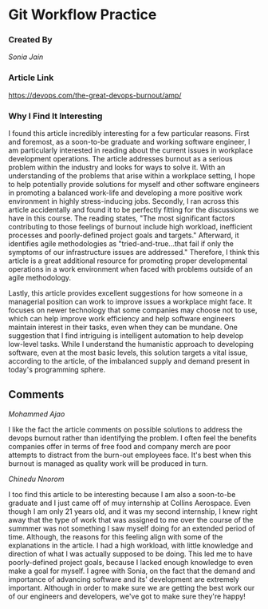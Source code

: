 # Git Workflow Practice

### Created By

*Sonia Jain*

### Article Link

https://devops.com/the-great-devops-burnout/amp/

### Why I Find It Interesting

I found this article incredibly interesting for a few particular reasons. First and foremost, as a soon-to-be graduate and working software engineer, I am particularly interested in reading about the current issues in workplace development operations. The article addresses burnout as a serious problem within the industry and looks for ways to solve it. With an understanding of the problems that arise within a workplace setting, I hope to help potentially provide solutions for myself and other software engineers in promoting a balanced work-life and developing a more positive work environment in highly stress-inducing jobs. Secondly, I ran across this article accidentally and found it to be perfectly fitting for the discussions we have in this course. The reading states, "The most significant factors contributing to those feelings of burnout include high workload, inefficient processes and poorly-defined project goals and targets." Afterward, it identifies agile methodologies as "tried-and-true...that fail if only the symptoms of our infrastructure issues are addressed." Therefore, I think this article is a great additional resource for promoting proper developmental operations in a work environment when faced with problems outside of an agile methodology.

Lastly, this article provides excellent suggestions for how someone in a managerial position can work to improve issues a workplace might face. It focuses on newer technology that some companies may choose not to use, which can help improve work efficiency and help software engineers maintain interest in their tasks, even when they can be mundane. One suggestion that I find intriguing is intelligent automation to help develop low-level tasks. While I understand the humanistic approach to developing software, even at the most basic levels, this solution targets a vital issue, according to the article, of the imbalanced supply and demand present in today's programming sphere.

## Comments

*Mohammed Ajao*

I like the fact the article comments on possible solutions to address the devops burnout rather than identifying the problem. I often feel the benefits companies offer in terms of free food and company merch are poor attempts to distract from the burn-out employees face. It's best when this burnout is managed as quality work will be produced in turn.


*Chinedu Nnorom*

I too find this article to be interesting because I am also a soon-to-be graduate and I just came off of muy internship at Collins Aerospace. Even though I am only 21 years old, and it was my second internship, I knew right away that the type of work that was assigned to me over the course of the summmer was not something I saw myself doing for an extended period of time. Although, the reasons for this feeling align with some of the explanations in the article. I had a high workload, with little knowledge and direction of what I was actually supposed to be doing. This led me to have poorly-defined project goals, because I lacked enough knowledge to even make a goal for myself. I agree with Sonia, on the fact that the demand and importance of advancing software and its' development are extremely important. Although in order to make sure we are getting the best work our of our engineers and developers, we've got to make sure they're happy! 
